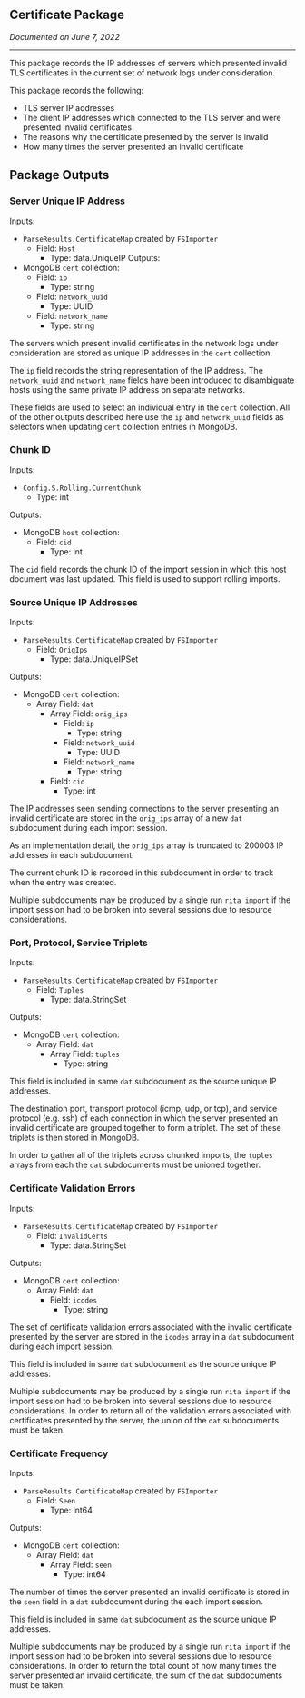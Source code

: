 ## Certificate Package

*Documented on June 7, 2022*

---

This package records the IP addresses of servers which presented invalid TLS certificates in the current set of network logs under consideration.

This package records the following:
- TLS server IP addresses
- The client IP addresses which connected to the TLS server and were presented invalid certificates
- The reasons why the certificate presented by the server is invalid
- How many times the server presented an invalid certificate

## Package Outputs

### Server Unique IP Address

Inputs:
- `ParseResults.CertificateMap` created by `FSImporter`
    - Field: `Host`
        - Type: data.UniqueIP
Outputs:
- MongoDB `cert` collection:
    - Field: `ip`
        - Type: string
    - Field: `network_uuid`
        - Type: UUID
    - Field: `network_name`
        - Type: string

The servers which present invalid certificates in the network logs under consideration are stored as unique IP addresses in the `cert` collection. 

The `ip` field records the string representation of the IP address. The `network_uuid` and `network_name` fields have been introduced to disambiguate hosts using the same private IP address on separate networks. 

These fields are used to select an individual entry in the `cert` collection. All of the other outputs described here use the `ip` and `network_uuid` fields as selectors when updating `cert` collection entries in MongoDB.

### Chunk ID
Inputs: 
- `Config.S.Rolling.CurrentChunk`
    - Type: int

Outputs:
- MongoDB `host` collection:
    - Field: `cid`
        - Type: int

The `cid` field records the chunk ID of the import session in which this host document was last updated. This field is used to support rolling imports.

### Source Unique IP Addresses
Inputs:
- `ParseResults.CertificateMap` created by `FSImporter`
    - Field: `OrigIps`
        - Type: data.UniqueIPSet

Outputs:
- MongoDB `cert` collection:
    - Array Field: `dat`
        - Array Field: `orig_ips`
            - Field: `ip`
                - Type: string
            - Field: `network_uuid`
                - Type: UUID
            - Field: `network_name`
                - Type: string
        - Field: `cid`
            - Type: int

The IP addresses seen sending connections to the server presenting an invalid certificate are stored in the `orig_ips` array of a new `dat` subdocument during each import session.

As an implementation detail, the `orig_ips` array is truncated to 200003 IP addresses in each subdocument.

The current chunk ID is recorded in this subdocument in order to track when the entry was created.

Multiple subdocuments may be produced by a single run `rita import` if the import session had to be broken into several sessions due to resource considerations.

### Port, Protocol, Service Triplets
Inputs: 
- `ParseResults.CertificateMap` created by `FSImporter`
    - Field: `Tuples`
        - Type: data.StringSet

Outputs:
- MongoDB `cert` collection:
    - Array Field: `dat`
        - Array Field: `tuples`
            - Type: string

This field is included in same `dat` subdocument as the source unique IP addresses.

The destination port, transport protocol (icmp, udp, or tcp), and service protocol (e.g. ssh) of each connection in which the server presented an invalid certificate are grouped together to form a triplet. The set of these triplets is then stored in MongoDB. 

In order to gather all of the triplets across chunked imports, the `tuples` arrays from each the `dat` subdocuments must be unioned together. 

### Certificate Validation Errors
Inputs:
- `ParseResults.CertificateMap` created by `FSImporter`
    - Field: `InvalidCerts`
        - Type: data.StringSet

Outputs:
- MongoDB `cert` collection:
    - Array Field: `dat`
        - Field: `icodes`
            - Type: string

The set of certificate validation errors associated with the invalid certificate presented by the server are stored in the `icodes` array in a `dat` subdocument during each import session.

This field is included in same `dat` subdocument as the source unique IP addresses.

Multiple subdocuments may be produced by a single run `rita import` if the import session had to be broken into several sessions due to resource considerations. In order to return all of the validation errors associated with certificates presented by the server, the union of the `dat` subdocuments must be taken.


### Certificate Frequency
Inputs:
- `ParseResults.CertificateMap` created by `FSImporter`
    - Field: `Seen`
        - Type: int64

Outputs:
- MongoDB `cert` collection:
    - Array Field: `dat`
        - Array Field: `seen`
            - Type: int64

The number of times the server presented an invalid certificate is stored in the `seen` field in a `dat` subdocument during the each import session.

This field is included in same `dat` subdocument as the source unique IP addresses.

Multiple subdocuments may be produced by a single run `rita import` if the import session had to be broken into several sessions due to resource considerations. In order to return the total count of how many times the server presented an invalid certificate, the sum of the `dat` subdocuments must be taken.
